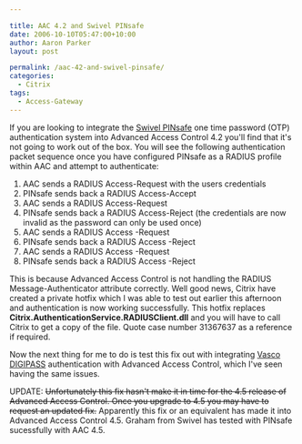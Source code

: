```yaml
---

title: AAC 4.2 and Swivel PINsafe
date: 2006-10-10T05:47:00+10:00
author: Aaron Parker
layout: post

permalink: /aac-42-and-swivel-pinsafe/
categories:
  - Citrix
tags:
  - Access-Gateway
---
```

If you are looking to integrate the [Swivel PINsafe](http://www.swivelsecure.com/?page=products) one time password (OTP) authentication system into Advanced Access Control 4.2 you'll find that it's not going to work out of the box. You will see the following authentication packet sequence once you have configured PINsafe as a RADIUS profile within AAC and attempt to authenticate:

  1. AAC sends a RADIUS Access-Request with the users credentials
  2. PINsafe sends back a RADIUS Access-Accept
  3. AAC sends a RADIUS Access-Request
  4. PINsafe sends back a RADIUS Access-Reject (the credentials are now invalid as the password can only be used once)
  5. AAC sends a RADIUS Access -Request
  6. PINsafe sends back a RADIUS Access -Reject
  7. AAC sends a RADIUS Access -Request
  8. PINsafe sends back a RADIUS Access -Reject

This is because Advanced Access Control is not handling the RADIUS Message-Authenticator attribute correctly. Well good news, Citrix have created a private hotfix which I was able to test out earlier this afternoon and authentication is now working successfully. This hotfix replaces **Citrix.AuthenticationService.RADIUSClient.dll** and you will have to call Citrix to get a copy of the file. Quote case number 31367637 as a reference if required.

Now the next thing for me to do is test this fix out with integrating [Vasco DIGIPASS](http://www.vasco.com/products/range.html) authentication with Advanced Access Control, which I've seen having the same issues.

UPDATE: ~~Unfortunately this fix hasn't make it in time for the 4.5 release of Advanced Access Control. Once you upgrade to 4.5 you may have to request an updated fix.~~ Apparently this fix or an equivalent has made it into Advanced Access Control 4.5. Graham from Swivel has tested with PINsafe sucessfully with AAC 4.5.
